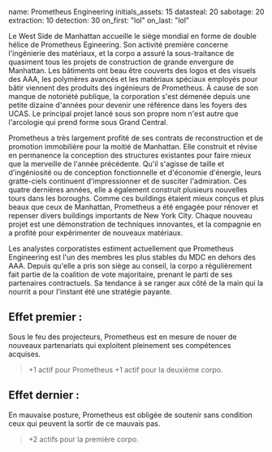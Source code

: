 name: Prometheus Engineering
initials_assets: 15
datasteal: 20
sabotage: 20
extraction: 10
detection: 30
on_first: "lol"
on_last: "lol"

Le West Side de Manhattan accueille le siège mondial en forme de double hélice de Prometheus Egineering. Son activité première concerne l'ingénierie des matériaux, et la corpo a assuré la sous-traitance de quasiment tous les projets de construction de grande envergure de Manhattan. Les bâtiments ont beau être couverts des logos et des visuels des AAA, les polymères avancés et les matériaux spéciaux employés pour bâtir viennent des produits des ingénieurs de Prometheus. À cause de son manque de notoriété publique, la corporation s'est démenée depuis une petite dizaine d'années pour devenir une référence dans les foyers des UCAS. Le principal projet lancé sous son propre nom n'est autre que l'arcologie qui prend forme sous Grand Central.

Prometheus a très largement profité de ses contrats de reconstruction et de promotion immobilière pour la moitié de Manhattan. Elle construit et révise en permanence la conception des structures existantes pour faire mieux que la merveille de l'année précédente. Qu'il s'agisse de taille et d'ingéniosité ou de conception fonctionnelle et d'économie d'énergie, leurs gratte-ciels continuent d'impressionner et de susciter l'admiration. Ces quatre dernières années, elle a également construit plusieurs nouvelles tours dans les boroughs. Comme ces buildings étaient mieux conçus et plus beaux que ceux de Manhattan, Prometheus a été engagée pour rénover et repenser divers buildings importants de New York City. Chaque nouveau projet est une démonstration de techniques innovantes, et la compagnie en a profité pour expérimenter de nouveaux matériaux.

Les analystes corporatistes estiment actuellement que Prometheus Engineering est l'un des membres les plus stables du MDC en dehors des AAA. Depuis qu'elle a pris son siège au conseil, la corpo a régulièrement fait partie de la coalition de vote majoritaire, prenant le parti de ses partenaires contractuels. Sa tendance à se ranger aux côté de la main qui la nourrit a pour l'instant été une stratégie payante.

## Effet premier :
Sous le feu des projecteurs, Prometheus est en mesure de nouer de nouveaux partenariats qui exploitent pleinement ses compétences acquises.

>+1 actif pour Prometheus
>+1 actif pour la deuxième corpo.

## Effet dernier :
En mauvaise posture, Prometheus est obligée de soutenir sans condition ceux qui peuvent la sortir de ce mauvais pas.

>+2 actifs pour la première corpo.
